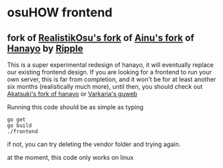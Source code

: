 # osuHOW frontend
## fork of [RealistikOsu's fork](https://github.com/RealistikOsu/hanayo) of [Ainu's fork](https://github.com/osuthailand/hanayo) of [Hanayo](https://github.com/osuripple/hanayo) by [Ripple](https://ripple.moe/)

This is a super experimental redesign of hanayo, it will eventually replace our existing frontend design.
If you are looking for a frontend to run your own server, this is far from completion, and it won't be for at least another six months (realistically much more), until then, you should check out [Akatsuki's fork of hanayo](https://github.com/osuAkatsuki/hanayo) or [Varkaria's guweb](https://github.com/Varkaria/guweb)

Running this code should be as simple as typing
```
go get
go build
./frontend
```

if not, you can try deleting the vendor folder and trying again.

at the moment, this code only works on linux
